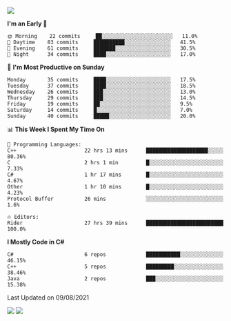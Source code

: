 ![](https://komarev.com/ghpvc/?username=lilpidgey&color=red)
<!--START_SECTION:waka-->
**I'm an Early 🐤** 

```text
🌞 Morning    22 commits     ██░░░░░░░░░░░░░░░░░░░░░░░   11.0% 
🌆 Daytime    83 commits     ██████████░░░░░░░░░░░░░░░   41.5% 
🌃 Evening    61 commits     ███████░░░░░░░░░░░░░░░░░░   30.5% 
🌙 Night      34 commits     ████░░░░░░░░░░░░░░░░░░░░░   17.0%

```
📅 **I'm Most Productive on Sunday** 

```text
Monday       35 commits     ████░░░░░░░░░░░░░░░░░░░░░   17.5% 
Tuesday      37 commits     ████░░░░░░░░░░░░░░░░░░░░░   18.5% 
Wednesday    26 commits     ███░░░░░░░░░░░░░░░░░░░░░░   13.0% 
Thursday     29 commits     ███░░░░░░░░░░░░░░░░░░░░░░   14.5% 
Friday       19 commits     ██░░░░░░░░░░░░░░░░░░░░░░░   9.5% 
Saturday     14 commits     █░░░░░░░░░░░░░░░░░░░░░░░░   7.0% 
Sunday       40 commits     █████░░░░░░░░░░░░░░░░░░░░   20.0%

```


📊 **This Week I Spent My Time On** 

```text
💬 Programming Languages: 
C++                      22 hrs 13 mins      ████████████████████░░░░░   80.36% 
C                        2 hrs 1 min         █░░░░░░░░░░░░░░░░░░░░░░░░   7.33% 
C#                       1 hr 17 mins        █░░░░░░░░░░░░░░░░░░░░░░░░   4.67% 
Other                    1 hr 10 mins        █░░░░░░░░░░░░░░░░░░░░░░░░   4.23% 
Protocol Buffer          26 mins             ░░░░░░░░░░░░░░░░░░░░░░░░░   1.6%

🔥 Editors: 
Rider                    27 hrs 39 mins      █████████████████████████   100.0%

```

**I Mostly Code in C#** 

```text
C#                       6 repos             ███████████░░░░░░░░░░░░░░   46.15% 
C++                      5 repos             █████████░░░░░░░░░░░░░░░░   38.46% 
Java                     2 repos             ███░░░░░░░░░░░░░░░░░░░░░░   15.38%

```



 Last Updated on 09/08/2021
<!--END_SECTION:waka-->
![](https://hit.yhype.me/github/profile?user_id=42968544)
![](https://komarev.com/ghpvc/?lilpidgey)
